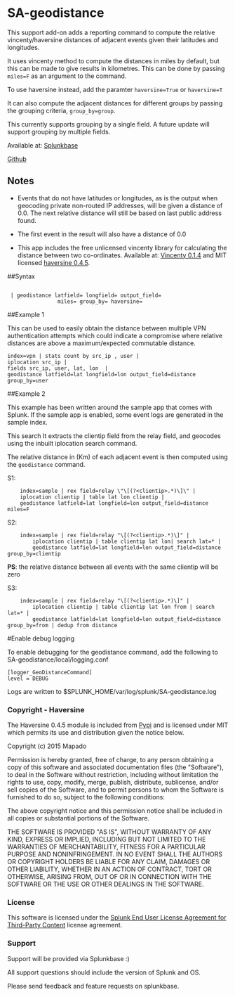 # SA-geodistance

This support add-on adds a reporting command to compute the relative vincenty/haversine distances of
adjacent events given their latitudes and longitudes.

It uses vincenty method to compute the distances in miles by default, but this can be made to give results in kilometres.
This can be done by passing `miles=F` as an argument to the command.

To use haversine instead, add the paramter `haversine=True` or `haversine=T` 

It can also compute the adjacent distances for different groups by passing the grouping criteria, `group_by=group`.

This currently supports grouping by a single field. A future update will support grouping by multiple fields. 

Available at:
[Splunkbase](https://splunkbase.splunk.com/app/3232/#/details)

[Github](https://github.com/seunomosowon/SA-geodistance)


## Notes

* Events that do not have latitudes or longitudes, as is the output when geocoding private non-routed IP addresses,
     will be given a distance of 0.0. The next relative distance will still be based on last public address found.

* The first event in the result will also have a distance of 0.0

* This app includes the free unlicensed vincenty library for calculating the distance between two co-ordinates.
Available at: [Vincenty 0.1.4](https://pypi.python.org/pypi/vincenty/0.1.4) and 
MIT licensed [haversine 0.4.5](https://pypi.python.org/pypi/haversine).


##Syntax

<code>
<base_search> | geodistance latfield=<field> longfield=<field> output_field=<field> 
                miles=<bool> group_by=<group> haversine=<bool>
</code>


##Example 1

This can be used to easily obtain the distance between multiple VPN authentication attempts
which could indicate a compromise where relative distances are above a maximum/expected commutable distance.

```
index=vpn | stats count by src_ip , user |
iplocation src_ip |
fields src_ip, user, lat, lon  |
geodistance latfield=lat longfield=lon output_field=distance group_by=user
```

##Example 2

This example has been written around the sample app that comes with Splunk.
If the sample app is enabled, some event logs are generated in the sample index.

This search It extracts the clientip field from the relay field,
and geocodes using the inbuilt iplocation search command.

The relative distance in (Km) of each adjacent event is then computed using the `geodistance` command.

S1:
```
	index=sample | rex field=relay \"\[(?<clientip>.*)\]\" |
	iplocation clientip | table lat lon clientip |
	geodistance latfield=lat longfield=lon output_field=distance miles=F
```

S2:
```
	index=sample | rex field=relay "\[(?<clientip>.*)\]" |
		iplocation clientip | table clientip lat lon| search lat=* |
		geodistance latfield=lat longfield=lon output_field=distance group_by=clientip
```

**PS**: the relative distance between all events with the same clientip will be zero


S3:
```
	index=sample | rex field=relay "\[(?<clientip>.*)\]" |
		iplocation clientip | table clientip lat lon from | search lat=* |
	 	geodistance latfield=lat longfield=lon output_field=distance group_by=from | dedup from distance
```


#Enable debug logging

To enable debugging for the geodistance command, add the following to SA-geodistance/local/logging.conf

```
[logger_GeoDistanceCommand]
level = DEBUG
```

Logs are written to $SPLUNK_HOME/var/log/splunk/SA-geodistance.log


### Copyright - Haversine

The Haversine 0.4.5 module is included from [Pypi](https://pypi.python.org/pypi/haversine) 
and is licensed under MIT which permits its use and distribution given the notice below. 

Copyright (c) 2015 Mapado

Permission is hereby granted, free of charge, to any person obtaining a copy
of this software and associated documentation files (the "Software"), to deal
in the Software without restriction, including without limitation the rights
to use, copy, modify, merge, publish, distribute, sublicense, and/or sell
copies of the Software, and to permit persons to whom the Software is
furnished to do so, subject to the following conditions:

The above copyright notice and this permission notice shall be included in
all copies or substantial portions of the Software.

THE SOFTWARE IS PROVIDED "AS IS", WITHOUT WARRANTY OF ANY KIND, EXPRESS OR
IMPLIED, INCLUDING BUT NOT LIMITED TO THE WARRANTIES OF MERCHANTABILITY,
FITNESS FOR A PARTICULAR PURPOSE AND NONINFRINGEMENT. IN NO EVENT SHALL THE
AUTHORS OR COPYRIGHT HOLDERS BE LIABLE FOR ANY CLAIM, DAMAGES OR OTHER
LIABILITY, WHETHER IN AN ACTION OF CONTRACT, TORT OR OTHERWISE, ARISING FROM,
OUT OF OR IN CONNECTION WITH THE SOFTWARE OR THE USE OR OTHER DEALINGS IN
THE SOFTWARE.

### License

This software is licensed under the [Splunk End User License Agreement for Third-Party Content](https://d38o4gzaohghws.cloudfront.net/static/misc/eula.html)
license agreement.

### Support
Support will be provided via Splunkbase :)

All support questions should include the version of Splunk and OS.

Please send feedback and feature requests on splunkbase.
